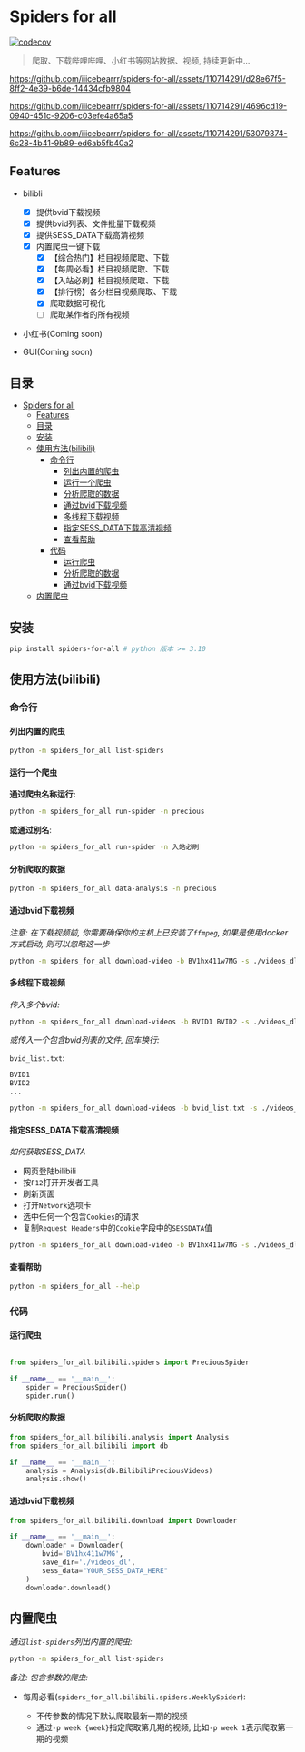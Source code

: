 # Spiders for all

[![codecov](https://codecov.io/github/iiicebearrr/spiders-for-all/graph/badge.svg?token=7OysUawUSl)](https://codecov.io/github/iiicebearrr/spiders-for-all)

> 爬取、下载哔哩哔哩、小红书等网站数据、视频, 持续更新中...

https://github.com/iiicebearrr/spiders-for-all/assets/110714291/d28e67f5-8ff2-4e39-b6de-14434cfb9804

https://github.com/iiicebearrr/spiders-for-all/assets/110714291/4696cd19-0940-451c-9206-c03efe4a65a5

https://github.com/iiicebearrr/spiders-for-all/assets/110714291/53079374-6c28-4b41-9b89-ed6ab5fb40a2

## Features

- bilibli 

    - [x] 提供bvid下载视频
    - [x] 提供bvid列表、文件批量下载视频
    - [x] 提供SESS_DATA下载高清视频
    - [x] 内置爬虫一键下载
        - [x] 【综合热门】栏目视频爬取、下载
        - [x] 【每周必看】栏目视频爬取、下载
        - [x] 【入站必刷】栏目视频爬取、下载
        - [x] 【排行榜】各分栏目视频爬取、下载
        - [x]  爬取数据可视化
        - [ ]  爬取某作者的所有视频

- 小红书(Coming soon)

- GUI(Coming soon)

## 目录

- [Spiders for all](#spiders-for-all)
  - [Features](#features)
  - [目录](#目录)
  - [安装](#安装)
  - [使用方法(bilibili)](#使用方法bilibili)
    - [命令行](#命令行)
      - [列出内置的爬虫](#列出内置的爬虫)
      - [运行一个爬虫](#运行一个爬虫)
      - [分析爬取的数据](#分析爬取的数据)
      - [通过bvid下载视频](#通过bvid下载视频)
      - [多线程下载视频](#多线程下载视频)
      - [指定SESS\_DATA下载高清视频](#指定sess_data下载高清视频)
      - [查看帮助](#查看帮助)
    - [代码](#代码)
      - [运行爬虫](#运行爬虫)
      - [分析爬取的数据](#分析爬取的数据-1)
      - [通过bvid下载视频](#通过bvid下载视频-1)
  - [内置爬虫](#内置爬虫)

## 安装

```sh
pip install spiders-for-all # python 版本 >= 3.10
```

## 使用方法(bilibili)

### 命令行

#### 列出内置的爬虫

```sh
python -m spiders_for_all list-spiders
```

#### 运行一个爬虫

**通过爬虫名称运行:**

```sh
python -m spiders_for_all run-spider -n precious
```

**或通过别名**:

```sh
python -m spiders_for_all run-spider -n 入站必刷
```

#### 分析爬取的数据

```sh
python -m spiders_for_all data-analysis -n precious
```

#### 通过bvid下载视频

*注意: 在下载视频前, 你需要确保你的主机上已安装了`ffmpeg`, 如果是使用docker方式启动, 则可以忽略这一步*

```sh
python -m spiders_for_all download-video -b BV1hx411w7MG -s ./videos_dl
```

#### 多线程下载视频

*传入多个bvid:*
```sh
python -m spiders_for_all download-videos -b BVID1 BVID2 -s ./videos_dl
```

*或传入一个包含bvid列表的文件, 回车换行:*


`bvid_list.txt`: 
```txt
BVID1
BVID2
...
```

```sh
python -m spiders_for_all download-videos -b bvid_list.txt -s ./videos_dl
```

#### 指定SESS_DATA下载高清视频

*如何获取SESS_DATA*

- 网页登陆bilibili
- 按`F12`打开开发者工具
- 刷新页面
- 打开`Network`选项卡
- 选中任何一个包含`Cookies`的请求
- 复制`Request Headers`中的`Cookie`字段中的`SESSDATA`值

```sh
python -m spiders_for_all download-video -b BV1hx411w7MG -s ./videos_dl -d {SESS_DATA}
```

#### 查看帮助

```sh
python -m spiders_for_all --help
```

### 代码

#### 运行爬虫

```python

from spiders_for_all.bilibili.spiders import PreciousSpider

if __name__ == '__main__':
    spider = PreciousSpider()
    spider.run()
```

#### 分析爬取的数据

```python
from spiders_for_all.bilibili.analysis import Analysis
from spiders_for_all.bilibili import db

if __name__ == '__main__':
    analysis = Analysis(db.BilibiliPreciousVideos)
    analysis.show()
```

#### 通过bvid下载视频

```python
from spiders_for_all.bilibili.download import Downloader

if __name__ == '__main__':
    downloader = Downloader(
        bvid='BV1hx411w7MG',
        save_dir='./videos_dl',
        sess_data="YOUR_SESS_DATA_HERE"
    )
    downloader.download()
```

## 内置爬虫


*通过`list-spiders`列出内置的爬虫:*
```sh
python -m spiders_for_all list-spiders
```

*备注: 包含参数的爬虫:*

- 每周必看(`spiders_for_all.bilibili.spiders.WeeklySpider`):

    - 不传参数的情况下默认爬取最新一期的视频
    - 通过`-p week {week}`指定爬取第几期的视频, 比如`-p week 1`表示爬取第一期的视频
